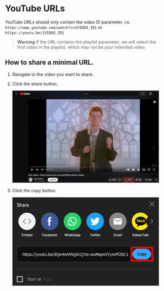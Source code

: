 # YouTube URLs

YouTube URLs should only contain the video ID parameter. i.e. `https://www.youtube.com/watch?v={VIDEO_ID}` or
`https://youtu.be/{VIDEO_ID}`

> **Warning**
> If the URL contains the playlist parameter, we will select the first video in the playlist, which may not be your
> intended video.

## How to share a minimal URL.

1. Navigate to the video you want to share.
2. Click the share button.

   ![Share Button](../docs/images/youtube_share_01.png)

3. Click the copy button.

    ![Copy Button](../docs/images/youtube_share_02.png)
